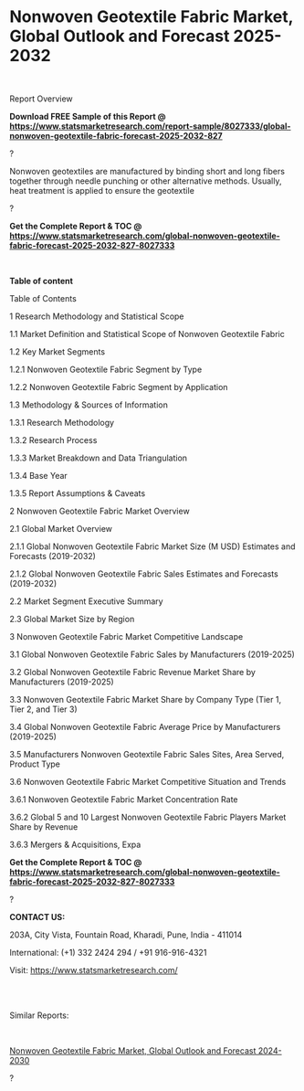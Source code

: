 <h1>Nonwoven Geotextile Fabric Market, Global Outlook and Forecast 2025-2032</h1><br/><p>Report Overview</p>
 
 
 
 <div><b>Download FREE Sample of this Report @ <a href="https://www.statsmarketresearch.com/download-free-sample/8027333/global-nonwoven-geotextile-fabric-forecast-2025-2032-827">https://www.statsmarketresearch.com/report-sample/8027333/global-nonwoven-geotextile-fabric-forecast-2025-2032-827</a></b></div>
 
 
 
 <p>? </p>
 
 
 
 <p>Nonwoven geotextiles are manufactured by binding short and long fibers together through needle punching or other alternative methods. Usually, heat treatment is applied to ensure the geotextile</p>
 
 
 
 <p>? </p>
 
 
 
 <div><b>Get the Complete Report & TOC @ <a href="https://www.statsmarketresearch.com/global-nonwoven-geotextile-fabric-forecast-2025-2032-827-8027333">https://www.statsmarketresearch.com/global-nonwoven-geotextile-fabric-forecast-2025-2032-827-8027333</a></b></div>
 
 
 
 <p><br />
 
 <b>Table of content</b></p>
 
 
 
 <p>Table of Contents<br />
 
 1 Research Methodology and Statistical Scope<br />
 
 1.1 Market Definition and Statistical Scope of Nonwoven Geotextile Fabric<br />
 
 1.2 Key Market Segments<br />
 
 1.2.1 Nonwoven Geotextile Fabric Segment by Type<br />
 
 1.2.2 Nonwoven Geotextile Fabric Segment by Application<br />
 
 1.3 Methodology & Sources of Information<br />
 
 1.3.1 Research Methodology<br />
 
 1.3.2 Research Process<br />
 
 1.3.3 Market Breakdown and Data Triangulation<br />
 
 1.3.4 Base Year<br />
 
 1.3.5 Report Assumptions & Caveats<br />
 
 2 Nonwoven Geotextile Fabric Market Overview<br />
 
 2.1 Global Market Overview<br />
 
 2.1.1 Global Nonwoven Geotextile Fabric Market Size (M USD) Estimates and Forecasts (2019-2032)<br />
 
 2.1.2 Global Nonwoven Geotextile Fabric Sales Estimates and Forecasts (2019-2032)<br />
 
 2.2 Market Segment Executive Summary<br />
 
 2.3 Global Market Size by Region<br />
 
 3 Nonwoven Geotextile Fabric Market Competitive Landscape<br />
 
 3.1 Global Nonwoven Geotextile Fabric Sales by Manufacturers (2019-2025)<br />
 
 3.2 Global Nonwoven Geotextile Fabric Revenue Market Share by Manufacturers (2019-2025)<br />
 
 3.3 Nonwoven Geotextile Fabric Market Share by Company Type (Tier 1, Tier 2, and Tier 3)<br />
 
 3.4 Global Nonwoven Geotextile Fabric Average Price by Manufacturers (2019-2025)<br />
 
 3.5 Manufacturers Nonwoven Geotextile Fabric Sales Sites, Area Served, Product Type<br />
 
 3.6 Nonwoven Geotextile Fabric Market Competitive Situation and Trends<br />
 
 3.6.1 Nonwoven Geotextile Fabric Market Concentration Rate<br />
 
 3.6.2 Global 5 and 10 Largest Nonwoven Geotextile Fabric Players Market Share by Revenue<br />
 
 3.6.3 Mergers & Acquisitions, Expa</p>
 
 
 
 <div><b>Get the Complete Report & TOC @ <a href="https://www.statsmarketresearch.com/global-nonwoven-geotextile-fabric-forecast-2025-2032-827-8027333">https://www.statsmarketresearch.com/global-nonwoven-geotextile-fabric-forecast-2025-2032-827-8027333</a></b></div>
 
 
 
 <p>? </p>
 
 
 
 <p><b>CONTACT US:</b><br />
 
 203A, City Vista, Fountain Road, Kharadi, Pune, India - 411014<br />
 
 International: (+1) 332 2424 294 / +91 916-916-4321<br />
 
 Visit: <a href="https://www.statsmarketresearch.com/">https://www.statsmarketresearch.com/</a><br />
 
 <br />
 
 <br />
 
 Similar Reports:<br />
 
 <br />
 
 <a href="https://www.statsmarketresearch.com/global-nonwoven-geotextile-fabric-forecast-2024-2030-994-7959429">Nonwoven Geotextile Fabric Market, Global Outlook and Forecast 2024-2030</a><br />
 
 ? </p>